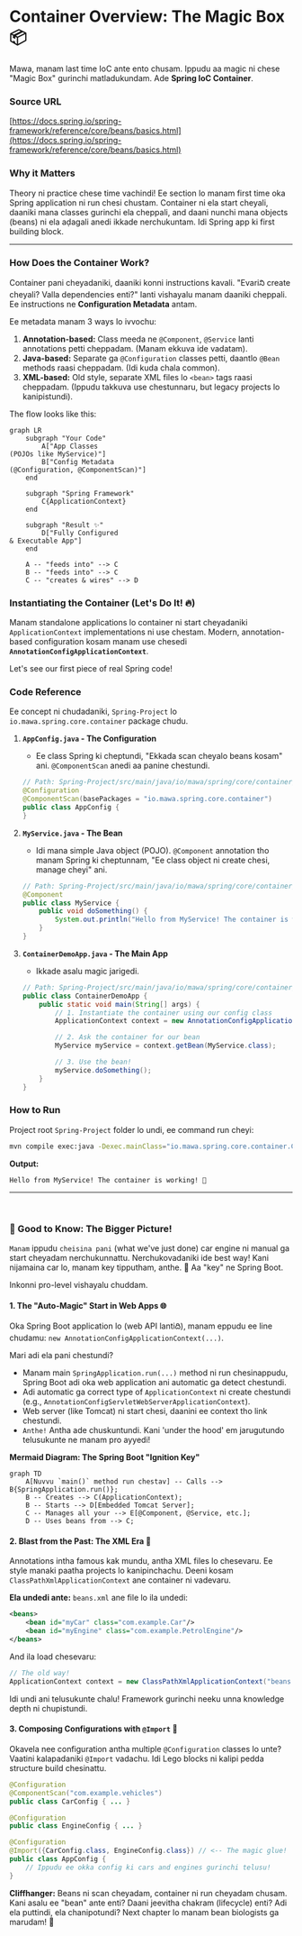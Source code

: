 # Container Overview: The Magic Box 📦

Mawa, manam last time IoC ante ento chusam. Ippudu aa magic ni chese "Magic Box" gurinchi matladukundam. Ade **Spring IoC Container**.

### Source URL
[https://docs.spring.io/spring-framework/reference/core/beans/basics.html](https://docs.spring.io/spring-framework/reference/core/beans/basics.html)

### Why it Matters
Theory ni practice chese time vachindi! Ee section lo manam first time oka Spring application ni run chesi chustam. Container ni ela start cheyali, daaniki mana classes gurinchi ela cheppali, and daani nunchi mana objects (beans) ni ela aḍagali anedi ikkade nerchukuntam. Idi Spring app ki first building block.

---

### How Does the Container Work?
Container pani cheyadaniki, daaniki konni instructions kavali. "Evariని create cheyali? Valla dependencies enti?" lanti vishayalu manam daaniki cheppali. Ee instructions ne **Configuration Metadata** antam.

Ee metadata manam 3 ways lo ivvochu:
1.  **Annotation-based:** Class meeda ne `@Component`, `@Service` lanti annotations petti cheppadam. (Manam ekkuva ide vadatam).
2.  **Java-based:** Separate ga `@Configuration` classes petti, daantlo `@Bean` methods raasi cheppadam. (Idi kuda chala common).
3.  **XML-based:** Old style, separate XML files lo `<bean>` tags raasi cheppadam. (Ippudu takkuva use chestunnaru, but legacy projects lo kanipistundi).

The flow looks like this:
```mermaid
graph LR
    subgraph "Your Code"
        A["App Classes
(POJOs like MyService)"]
        B["Config Metadata
(@Configuration, @ComponentScan)"]
    end

    subgraph "Spring Framework"
        C{ApplicationContext}
    end

    subgraph "Result ✨"
        D["Fully Configured
& Executable App"]
    end

    A -- "feeds into" --> C
    B -- "feeds into" --> C
    C -- "creates & wires" --> D
```

### Instantiating the Container (Let's Do It! 🔥)
Manam standalone applications lo container ni start cheyadaniki `ApplicationContext` implementations ni use chestam. Modern, annotation-based configuration kosam manam use chesedi **`AnnotationConfigApplicationContext`**.

Let's see our first piece of real Spring code!

### Code Reference
Ee concept ni chudadaniki, `Spring-Project` lo `io.mawa.spring.core.container` package chudu.

1.  **`AppConfig.java` - The Configuration**
    - Ee class Spring ki cheptundi, "Ekkada scan cheyalo beans kosam" ani. `@ComponentScan` anedi aa panine chestundi.
    ```java
    // Path: Spring-Project/src/main/java/io/mawa/spring/core/container/AppConfig.java
    @Configuration
    @ComponentScan(basePackages = "io.mawa.spring.core.container")
    public class AppConfig {
    }
    ```

2.  **`MyService.java` - The Bean**
    - Idi mana simple Java object (POJO). `@Component` annotation tho manam Spring ki cheptunnam, "Ee class object ni create chesi, manage cheyi" ani.
    ```java
    // Path: Spring-Project/src/main/java/io/mawa/spring/core/container/MyService.java
    @Component
    public class MyService {
        public void doSomething() {
            System.out.println("Hello from MyService! The container is working! 🎉");
        }
    }
    ```

3.  **`ContainerDemoApp.java` - The Main App**
    - Ikkade asalu magic jarigedi.
    ```java
    // Path: Spring-Project/src/main/java/io/mawa/spring/core/container/ContainerDemoApp.java
    public class ContainerDemoApp {
        public static void main(String[] args) {
            // 1. Instantiate the container using our config class
            ApplicationContext context = new AnnotationConfigApplicationContext(AppConfig.class);

            // 2. Ask the container for our bean
            MyService myService = context.getBean(MyService.class);

            // 3. Use the bean!
            myService.doSomething();
        }
    }
    ```

### How to Run
Project root `Spring-Project` folder lo undi, ee command run cheyi:
```bash
mvn compile exec:java -Dexec.mainClass="io.mawa.spring.core.container.ContainerDemoApp"
```
**Output:**
```
Hello from MyService! The container is working! 🎉
```

---
<br>

### 🤔 Good to Know: The Bigger Picture!

`Manam` ippudu `cheisina pani` (what we've just done) car engine ni manual ga start cheyadam nerchukunnattu. Nerchukovadaniki ide best way! Kani nijamaina car lo, manam key tipputham, anthe. 🔑 Aa "key" ne Spring Boot.

Inkonni pro-level vishayalu chuddam.

#### 1. The "Auto-Magic" Start in Web Apps 🌐

Oka Spring Boot application lo (web API lantiది), manam eppudu ee line chudamu: `new AnnotationConfigApplicationContext(...)`.

Mari adi ela pani chestundi?
*   Manam main `SpringApplication.run(...)` method ni run chesinappudu, Spring Boot adi oka web application ani automatic ga detect chestundi.
*   Adi automatic ga correct type of `ApplicationContext` ni create chestundi (e.g., `AnnotationConfigServletWebServerApplicationContext`).
*   Web server (like Tomcat) ni start chesi, daanini ee context tho link chestundi.
*   `Anthe!` Antha ade chuskuntundi. Kani 'under the hood' em jarugutundo telusukunte ne manam pro ayyedi!

**Mermaid Diagram: The Spring Boot "Ignition Key"**
```mermaid
graph TD
    A[Nuvvu `main()` method run chestav] -- Calls --> B{SpringApplication.run()};
    B -- Creates --> C(ApplicationContext);
    B -- Starts --> D[Embedded Tomcat Server];
    C -- Manages all your --> E[@Component, @Service, etc.];
    D -- Uses beans from --> C;
```

#### 2. Blast from the Past: The XML Era 📜

Annotations intha famous kak mundu, antha XML files lo chesevaru. Ee style manaki paatha projects lo kanipinchachu. Deeni kosam `ClassPathXmlApplicationContext` ane container ni vadevaru.

**Ela undedi ante:**
`beans.xml` ane file lo ila undedi:
```xml
<beans>
    <bean id="myCar" class="com.example.Car"/>
    <bean id="myEngine" class="com.example.PetrolEngine"/>
</beans>
```
And ila load chesevaru:
```java
// The old way!
ApplicationContext context = new ClassPathXmlApplicationContext("beans.xml");
```
Idi undi ani telusukunte chalu! Framework gurinchi neeku unna knowledge depth ni chupistundi.

#### 3. Composing Configurations with `@Import` 🧩

Okavela nee configuration antha multiple `@Configuration` classes lo unte? Vaatini kalapadaniki `@Import` vadachu. Idi Lego blocks ni kalipi pedda structure build chesinattu.

```java
@Configuration
@ComponentScan("com.example.vehicles")
public class CarConfig { ... }

@Configuration
public class EngineConfig { ... }

@Configuration
@Import({CarConfig.class, EngineConfig.class}) // <-- The magic glue!
public class AppConfig {
    // Ippudu ee okka config ki cars and engines gurinchi telusu!
}
```

**Cliffhanger:**
Beans ni scan cheyadam, container ni run cheyadam chusam. Kani asalu ee "bean" ante enti? Daani jeevitha chakram (lifecycle) enti? Adi ela puttindi, ela chanipotundi? Next chapter lo manam bean biologists ga marudam! 🔬
